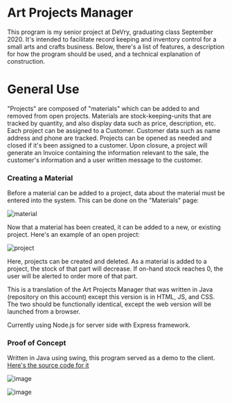 # Art Projects Manager

This program is my senior project at DeVry, graduating class September 2020.
It's intended to facilitate record keeping and inventory control for a small arts and crafts business.
Below, there's a list of features, a description for how the program should be used, and a technical explanation of construction.


# General Use

"Projects" are composed of "materials" which can be added to and removed from open projects.  Materials are stock-keeping-units that are tracked by quantity, and also display data such as price, description, etc. Each project can be assigned to a Customer.  Customer data such as name address and phone are tracked.  Projects can be opened as needed and closed if it's been assigned to a customer.  Upon closure, a project will generate an Invoice containing the information relevant to the sale, the customer's information and a user written message to the customer.  

### Creating a Material
Before a material can be added to a project, data about the material must be entered into the system.  This can be done on the "Materials" page:

![material](https://user-images.githubusercontent.com/43157092/95592770-17843d00-0a17-11eb-99f2-4176a899b3b4.jpg)

Now that a material has been created, it can be added to a new, or existing project.
Here's an example of an open project:

![project](https://user-images.githubusercontent.com/43157092/95590120-a8591980-0a13-11eb-9855-6491a4a48e1f.jpg)

Here, projects can be created and deleted.  As a material is added to a project, the stock of that part will decrease.  If on-hand stock reaches 0, the user will be alerted to order more of that part.  

This is a translation of the Art Projects Manager that was written in Java (repository on this account) except this version is in HTML, JS, and CSS. The two should be functionally identical, except the web version will be launched from a browser.

Currently using Node.js for server side with Express framework.

### Proof of Concept

Written in Java using swing, this program served as a demo to the client. 
[Here's the source code for it](https://github.com/peteparkinson/Art-Projects-Manager "GitHub - Art Projects Manager")

![image](https://user-images.githubusercontent.com/43157092/50621709-9b6dd480-0ed5-11e9-8df7-406eeae3f9b3.png)

![image](https://user-images.githubusercontent.com/43157092/50621699-7d07d900-0ed5-11e9-804c-2754106cb3f3.png)
